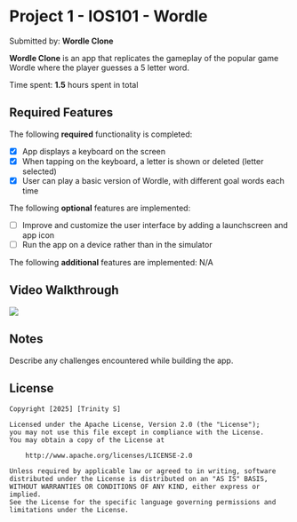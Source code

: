 # Project 1 - IOS101 - Wordle


Submitted by: **Wordle Clone**

**Wordle Clone** is an app that replicates the gameplay of the popular game Wordle where the player guesses a 5 letter word.

Time spent: **1.5** hours spent in total

## Required Features

The following **required** functionality is completed:

- [x] App displays a keyboard on the screen
- [x] When tapping on the keyboard, a letter is shown or deleted (letter selected)
- [x] User can play a basic version of Wordle, with different goal words each time

The following **optional** features are implemented:

- [ ] Improve and customize the user interface by adding a launchscreen and app icon
- [ ] Run the app on a device rather than in the simulator

The following **additional** features are implemented: N/A

## Video Walkthrough
<a href="https://www.loom.com/share/3161f1ad3c0845dc9f96e98a4b907403">
</a>
<a href="https://www.loom.com/share/3161f1ad3c0845dc9f96e98a4b907403">
  <img style="max-width:300px;" src="https://cdn.loom.com/sessions/thumbnails/3161f1ad3c0845dc9f96e98a4b907403-b8868ae67df4f4a9-full-play.gif">
</a>


## Notes

Describe any challenges encountered while building the app.

## License

    Copyright [2025] [Trinity S]

    Licensed under the Apache License, Version 2.0 (the "License");
    you may not use this file except in compliance with the License.
    You may obtain a copy of the License at

        http://www.apache.org/licenses/LICENSE-2.0

    Unless required by applicable law or agreed to in writing, software
    distributed under the License is distributed on an "AS IS" BASIS,
    WITHOUT WARRANTIES OR CONDITIONS OF ANY KIND, either express or implied.
    See the License for the specific language governing permissions and
    limitations under the License.
